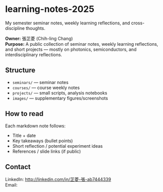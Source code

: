 # learning-notes-2025
My semester seminar notes, weekly learning reflections, and cross-discipline thoughts.

**Owner:** 張芷菱 (Chih-ling Chang)  
**Purpose:** A public collection of seminar notes, weekly learning reflections, and short projects — mostly on photonics, semiconductors, and interdisciplinary reflections.

## Structure
- `seminars/` — seminar notes 
- `courses/` — course weekly notes
- `projects/` — small scripts, analysis notebooks 
- `images/` — supplementary figures/screenshots

## How to read
Each markdown note follows:
- Title + date
- Key takeaways (bullet points)
- Short reflection / potential experiment ideas
- References / slide links (if public)

## Contact
LinkedIn: http://linkedin.com/in/芷菱-張-ab7444339  
Email: 
